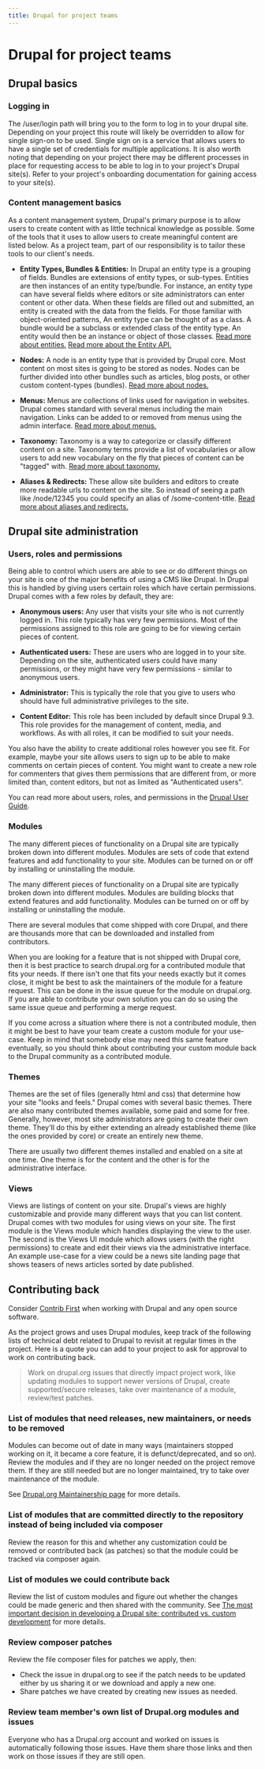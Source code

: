```yaml
---
title: Drupal for project teams
---
```


# Drupal for project teams

## Drupal basics

### Logging in

The /user/login path will bring you to the form to log in to your drupal site. Depending on your project this route will likely be overridden to allow for single sign-on to be used. Single sign on is a service that allows users to have a single set of credentials for multiple applications. It is also worth noting that depending on your project there may be different processes in place for requesting access to be able to log in to your project's Drupal site(s). Refer to your project's onboarding documentation for gaining access to your site(s).

### Content management basics

As a content management system, Drupal's primary purpose is to allow users to create content with as little technical knowledge as possible. Some of the tools that it uses to allow users to create meaningful content are listed below. As a project team, part of our responsibility is to tailor these tools to our client's needs.

-   **Entity Types, Bundles & Entities:** In Drupal an entity type is a grouping of fields. Bundles are extensions of entity types, or sub-types. Entities are then instances of an entity type/bundle. For instance, an entity type can have several fields where editors or site administrators can enter content or other data. When these fields are filled out and submitted, an entity is created with the data from the fields. For those familiar with object-oriented patterns, An entity type can be thought of as a class. A bundle would be a subclass or extended class of the entity type. An entity would then be an instance or object of those classes. [Read more about entities.](https://www.drupal.org/docs/user_guide/en/planning-data-types.html) [Read more about the Entity API.](https://www.drupal.org/docs/drupal-apis/entity-api/introduction-to-entity-api-in-drupal-8)

-   **Nodes:** A node is an entity type that is provided by Drupal core. Most content on most sites is going to be stored as nodes. Nodes can be further divided into other bundles such as articles, blog posts, or other custom content-types (bundles). [Read more about nodes.](https://www.drupal.org/docs/core-modules-and-themes/core-modules/node-module/about-nodes)

-   **Menus:** Menus are collections of links used for navigation in websites. Drupal comes standard with several menus including the main navigation. Links can be added to or removed from menus using the admin interface. [Read more about menus.](https://www.drupal.org/docs/user_guide/en/menu-concept.html)

-   **Taxonomy:** Taxonomy is a way to categorize or classify different content on a site. Taxonomy terms provide a list of vocabularies or allow users to add new vocabulary on the fly that pieces of content can be "tagged" with. [Read more about taxonomy.](https://www.drupal.org/docs/user_guide/en/structure-taxonomy.html)

-   **Aliases & Redirects:** These allow site builders and editors to create more readable urls to content on the site. So instead of seeing a path like /node/12345 you could specify an alias of /some-content-title. [Read more about aliases and redirects.](https://www.drupal.org/docs/user_guide/en/content-paths.html)

## Drupal site administration

### Users, roles and permissions

Being able to control which users are able to see or do different things on your site is one of the major benefits of using a CMS like Drupal. In Drupal this is handled by giving users certain roles which have certain permissions. Drupal comes with a few roles by default, they are:

-   **Anonymous users:** Any user that visits your site who is not currently logged in. This role typically has very few permissions. Most of the permissions assigned to this role are going to be for viewing certain pieces of content.

-   **Authenticated users:** These are users who are logged in to your site. Depending on the site, authenticated users could have many permissions, or they might have very few permissions - similar to anonymous users.

-   **Administrator:** This is typically the role that you give to users who should have full administrative privileges to the site.

-   **Content Editor:** This role has been included by default since Drupal 9.3. This role provides for the management of content, media, and workflows. As with all roles, it can be modified to suit your needs.

You also have the ability to create additional roles however you see fit. For example, maybe your site allows users to sign up to be able to make comments on certain pieces of content. You might want to create a new role for commenters that gives them permissions that are different from, or more limited than, content editors, but not as limited as "Authenticated users".

You can read more about users, roles, and permissions in the [Drupal User Guide](https://www.drupal.org/docs/user_guide/en/user-chapter.html).

### Modules

The many different pieces of functionality on a Drupal site are typically broken down into different modules. Modules are sets of code that extend features and add functionality to your site. Modules can be turned on or off by installing or uninstalling the module.

The many different pieces of functionality on a Drupal site are typically broken down into different modules. Modules are building blocks that extend features and add functionality. Modules can be turned on or off by installing or uninstalling the module.

There are several modules that come shipped with core Drupal, and there are thousands more that can be downloaded and installed from contributors.

When you are looking for a feature that is not shipped with Drupal core, then it is best practice to search drupal.org for a contributed module that fits your needs. If there isn't one that fits your needs exactly but it comes close, it might be best to ask the maintainers of the module for a feature request. This can be done in the issue queue for the module on drupal.org. If you are able to contribute your own solution you can do so using the same issue queue and performing a merge request.

If you come across a situation where there is not a contributed module, then it might be best to have your team create a custom module for your use-case. Keep in mind that somebody else may need this same feature eventually, so you should think about contributing your custom module back to the Drupal community as a contributed module.

### Themes

Themes are the set of files (generally html and css) that determine how your site "looks and feels." Drupal comes with several basic themes. There are also many contributed themes available, some paid and some for free. Generally, however, most site administrators are going to create their own theme. They'll do this by either extending an already established theme (like the ones provided by core) or create an entirely new theme.

There are usually two different themes installed and enabled on a site at one time. One theme is for the content and the other is for the administrative interface.

### Views

Views are listings of content on your site. Drupal's views are highly customizable and provide many different ways that you can list content. Drupal comes with two modules for using views on your site. The first module is the Views module which handles displaying the view to the user. The second is the Views UI module which allows users (with the right permissions) to create and edit their views via the administrative interface. An example use-case for a view could be a news site landing page that shows teasers of news articles sorted by date published.

## Contributing back

Consider [Contrib First](../../../common-practices-tools/contribution/contrib-first.md) when working with Drupal and any open source software.

As the project grows and uses Drupal modules, keep track of the following lists of technical debt related to Drupal to revisit at regular times in the project. Here is a quote you can add to your project to ask for approval to work on contributing back.

> Work on drupal.org issues that directly impact project work, like updating modules to support newer versions of Drupal, create supported/secure releases, take over maintenance of a module, review/test patches.

### List of modules that need releases, new maintainers, or needs to be removed

Modules can become out of date in many ways (maintainers stopped working on it, it became a core feature, it is defunct/deprecated, and so on). Review the modules and if they are no longer needed on the project remove them. If they are still needed but are no longer maintained, try to take over maintenance of the module.

See [Drupal.org Maintainership page](https://www.drupal.org/docs/develop/managing-a-drupalorg-theme-module-or-distribution-project/maintainership) for more details.

### List of modules that are committed directly to the repository instead of being included via composer

Review the reason for this and whether any customization could be removed or contributed back (as patches) so that the module could be tracked via composer again.

### List of modules we could contribute back

Review the list of custom modules and figure out whether the changes could be made generic and then shared with the community. See [The most important decision in developing a Drupal site: contributed vs. custom development](most-important-decision-in-developing-a-drupal-site-contributed-vs-custom-development.md) for more details.

### Review composer patches

Review the file composer files for patches we apply, then:

-   Check the issue in drupal.org to see if the patch needs to be updated either by us sharing it or we download and apply a new one.
-   Share patches we have created by creating new issues as needed.

### Review team member's own list of Drupal.org modules and issues

Everyone who has a Drupal.org account and worked on issues is automatically following those issues. Have them share those links and then work on those issues if they are still open.
